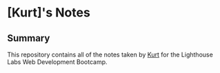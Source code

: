 # [Kurt]'s Notes
## Summary 

This repository contains all of the notes taken by [Kurt](https://github.com/KurtSpiker) for the Lighthouse Labs Web Development Bootcamp.